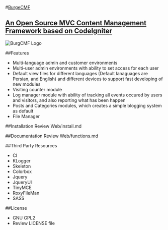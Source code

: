 #[BurgeCMF](http://burge.ir/BurgeCMF)
##	[An Open Source MVC Content Management Framework based on CodeIgniter](http://burge.ir/BurgeCMF)

![BurgCMF Logo](http://burge.ir/BurgeCMF/logo-back-white.jpg)

##Features
* Multi-language admin and customer environments
* Multi-user admin environments with ability to set access for each user
* Default view files for different languages (Default lanaguages are Persian, and English) and different devices to support fast developing of new modules
* Visiting counter module 
* Log manager module with ability of tracking all events occured by users and visitors, and also reporting what has been happen
* Posts and Categories modules, which creates a simple blogging system as default
* File Manager

##Installation
Review Web/install.md

##Documentation
Review Web/functions.md 

##Third Party Resources
* CI
* KLogger
* Skeleton 
* Colorbox
* Jquery
* JqueryUI 
* TinyMCE  
* RoxyFileMan 
* SASS

##License
* GNU GPL2
* Review LICENSE file